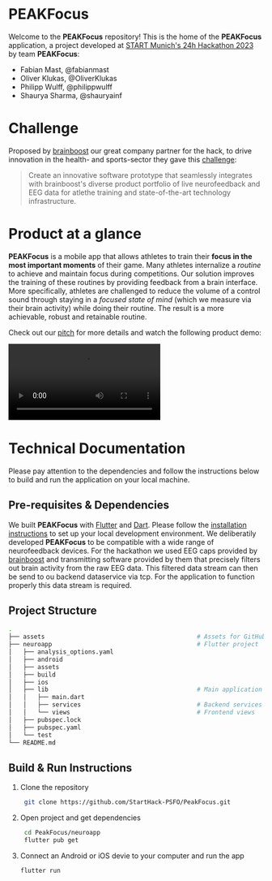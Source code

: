 # PEAKFocus

Welcome to the **PEAKFocus** repository! This is the home of the **PEAKFocus** application, a project developed at [START Munich's 24h Hackathon 2023](https://www.linkedin.com/events/24hourhackathon-sportsandhealth7073922193423781888/about/) by team **PEAKFocus**:
- Fabian Mast, @fabianmast
- Oliver Klukas, @OliverKlukas
- Philipp Wulff, @philippwulff
- Shaurya Sharma, @shauryainf

# Challenge
Proposed by [brainboost](https://brainboost.de/en/) our great company partner for the hack, to drive innovation in the health- and sports-sector they gave this [challenge](https://www.linkedin.com/feed/update/urn:li:activity:7074671365953335296/):

> Create an innovative software prototype that seamlessly integrates with brainboost's diverse product portfolio of live neurofeedback and EEG data for atlethe training and state-of-the-art technology infrastructure.

# Product at a glance
**PEAKFocus** is a mobile app that allows athletes to train their **focus in the most important moments** of their game. Many athletes internalize a *routine* to achieve and maintain focus during competitions. Our solution improves the training of these routines by providing feedback from a brain interface. More specifically, athletes are challenged to reduce the volume of a control sound through staying in a *focused state of mind* (which we measure via their brain activity) while doing their routine. The result is a more achievable, robust and retainable routine.

Check out our [pitch](assets/PeakFocusPitch.pdf) for more details and watch the following product demo:

![PEAKFocus](assets/PEAKFocus.mp4)

# Technical Documentation
Please pay attention to the dependencies and follow the instructions below to build and run the application on your local machine. 

## Pre-requisites & Dependencies
We built **PEAKFocus** with [Flutter](https://flutter.dev/) and [Dart](https://dart.dev/). Please follow the [installation instructions](https://flutter.dev/docs/get-started/install) to set up your local development environment. We deliberatily developed **PEAKFocus** to be compatible with a wide range of neurofeedback devices. For the hackathon we used EEG caps provided by [brainboost](https://brainboost.de/en/) and transmitting software provided by them that precisely filters out brain activity from the raw EEG data. This filtered data stream can then be send to ou backend dataservice via tcp. For the application to function properly this data stream is required. 

## Project Structure
```bash 
.
├── assets                                          # Assets for GitHub
├── neuroapp                                        # Flutter project
│   ├── analysis_options.yaml
│   ├── android
│   ├── assets
│   ├── build
│   ├── ios
│   ├── lib                                         # Main application folder
│   │   ├── main.dart
│   │   ├── services                                # Backend services
│   │   └── views                                   # Frontend views
│   ├── pubspec.lock
│   ├── pubspec.yaml
│   └── test
└── README.md
```

## Build & Run Instructions
1. Clone the repository
   ```bash
    git clone https://github.com/StartHack-PSFO/PeakFocus.git
    ```
2. Open project and get dependencies
   ```bash
    cd PeakFocus/neuroapp
    flutter pub get
    ```
3. Connect an Android or iOS devie to your computer and run the app
    ```bash
    flutter run
    ```
